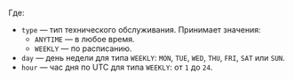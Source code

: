 Где:

* `type` — тип технического обслуживания. Принимает значения:
    * `ANYTIME` — в любое время.
    * `WEEKLY` — по расписанию.
* `day` — день недели для типа `WEEKLY`: `MON`, `TUE`, `WED`, `THU`, `FRI`, `SAT` или `SUN`.
* `hour` — час дня по UTC для типа `WEEKLY`: от `1` до `24`.
